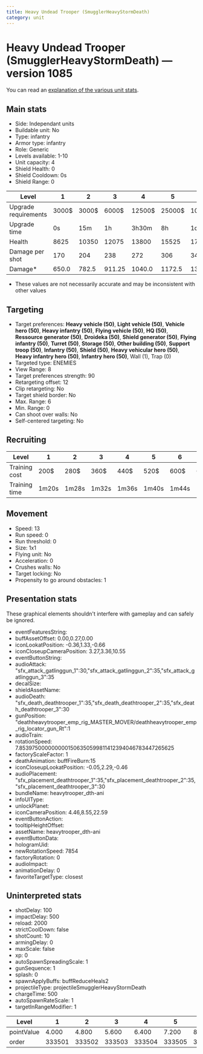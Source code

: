 ```yaml
---
title: Heavy Undead Trooper (SmugglerHeavyStormDeath)
category: unit
---
```


# Heavy Undead Trooper (SmugglerHeavyStormDeath) — version 1085

You can read an [explanation  of the various unit stats](unitexplained.md).

## Main stats

  * Side: Independant units
  * Buildable unit: No
  * Type: infantry
  * Armor type: infantry
  * Role: Generic
  * Levels available: 1-10
  * Unit capacity: 4
  * Shield Health: 0
  * Shield Cooldown: 0s
  * Shield Range: 0

|Level               |1    |2    |3     |4     |5     |6      |7      |8      |9       |10      |
|--------------------|-----|-----|------|------|------|-------|-------|-------|--------|--------|
|Upgrade requirements|3000$|3000$|6000$ |12500$|25000$|100000$|160000$|320000$|1000000$|1750000$|
|Upgrade time        |0s   |15m  |1h    |3h30m |8h    |1d     |2d     |3d12h  |5d      |1w1d    |
|Health              |8625 |10350|12075 |13800 |15525 |17250  |18975  |20700  |22425   |25875   |
|Damage per shot     |170  |204  |238   |272   |306   |340    |374    |408    |442     |510     |
|Damage*             |650.0|782.5|911.25|1040.0|1172.5|1301.25|1430.0 |1562.5 |1690.0  |1951.25 |

* These values are not necessarily accurate and may be inconsistent with other values

## Targeting

  * Target preferences: **Heavy vehicle (50)**, **Light vehicle (50)**, **Vehicle hero (50)**, **Heavy infantry (50)**, **Flying vehicle (50)**, **HQ (50)**, **Ressource generator (50)**, **Droideka (50)**, **Shield generator (50)**, **Flying infantry (50)**, **Turret (50)**, **Storage (50)**, **Other building (50)**, **Support troop (50)**, **Infantry (50)**, **Shield (50)**, **Heavy vehicular hero (50)**, **Heavy infantry hero (50)**, **Infantry hero (50)**, Wall (1), Trap (0)
  * Targeted type: ENEMIES
  * View Range: 8
  * Target preferences strength: 90
  * Retargeting offset: 12
  * Clip retargeting: No
  * Target shield border: No
  * Max. Range: 6
  * Min. Range: 0
  * Can shoot over walls: No
  * Self-centered targeting: No

## Recruiting

|Level        |1    |2    |3    |4    |5    |6    |7    |8    |9    |10  |
|-------------|-----|-----|-----|-----|-----|-----|-----|-----|-----|----|
|Training cost|200$ |280$ |360$ |440$ |520$ |600$ |680$ |760$ |840$ |920$|
|Training time|1m20s|1m28s|1m32s|1m36s|1m40s|1m44s|1m48s|1m52s|1m56s|2m  |

## Movement

  * Speed: 13
  * Run speed: 0
  * Run threshold: 0
  * Size: 1x1
  * Flying unit: No
  * Acceleration: 0
  * Crushes walls: No
  * Target locking: No
  * Propensity to go around obstacles: 1

## Presentation stats

These graphical elements shouldn't interfere with gameplay and can safely be ignored.

  * eventFeaturesString: 
  * buffAssetOffset: 0.00,0.27,0.00
  * iconLookatPosition: -0.36,1.33,-0.66
  * iconCloseupCameraPosition: 3.27,3.36,10.55
  * eventButtonString: 
  * audioAttack: "sfx_attack_gatlinggun_1":30,"sfx_attack_gatlinggun_2":35,"sfx_attack_gatlinggun_3":35
  * decalSize: 
  * shieldAssetName: 
  * audioDeath: "sfx_death_deathtrooper_1":35,"sfx_death_deathtrooper_2":35,"sfx_death_deathtrooper_3":30
  * gunPosition: "deathheavytrooper_emp_rig_MASTER_MOVER/deathheavytrooper_emp_rig_locator_gun_Rt":1
  * audioTrain: 
  * rotationSpeed: 7.8539750000000001506350599811412394046783447265625
  * factoryScaleFactor: 1
  * deathAnimation: buffFireBurn:15
  * iconCloseupLookatPosition: -0.05,2.29,-0.46
  * audioPlacement: "sfx_placement_deathtrooper_1":35,"sfx_placement_deathtrooper_2":35,"sfx_placement_deathtrooper_3":30
  * bundleName: heavytrooper_dth-ani
  * infoUIType: 
  * unlockPlanet: 
  * iconCameraPosition: 4.46,8.55,22.59
  * eventButtonAction: 
  * tooltipHeightOffset: 
  * assetName: heavytrooper_dth-ani
  * eventButtonData: 
  * hologramUid: 
  * newRotationSpeed: 7854
  * factoryRotation: 0
  * audioImpact: 
  * animationDelay: 0
  * favoriteTargetType: closest

## Uninterpreted stats

  * shotDelay: 100
  * impactDelay: 500
  * reload: 2000
  * strictCoolDown: false
  * shotCount: 10
  * armingDelay: 0
  * maxScale: false
  * xp: 0
  * autoSpawnSpreadingScale: 1
  * gunSequence: 1
  * splash: 0
  * spawnApplyBuffs: buffReduceHeals2
  * projectileType: projectileSmugglerHeavyStormDeath
  * chargeTime: 500
  * autoSpawnRateScale: 1
  * targetInRangeModifier: 1

|Level     |1     |2     |3     |4     |5     |6     |7     |8     |9     |10    |
|----------|------|------|------|------|------|------|------|------|------|------|
|pointValue|4.000 |4.800 |5.600 |6.400 |7.200 |8.000 |8.800 |9.600 |10.400|12.000|
|order     |333501|333502|333503|333504|333505|333506|333507|333508|333509|333510|

